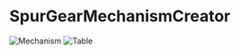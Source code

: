 # SpurGearMechanismCreator

![Mechanism](https://drive.google.com/uc?export=view&id=14T0Eo5xD3rvTecq6rtceK3EJHIx3DvmU)
![Table](https://drive.google.com/uc?export=view&id=1KvJOTeTTVSDryrtqdkVoKw-XObWoDkNN)
